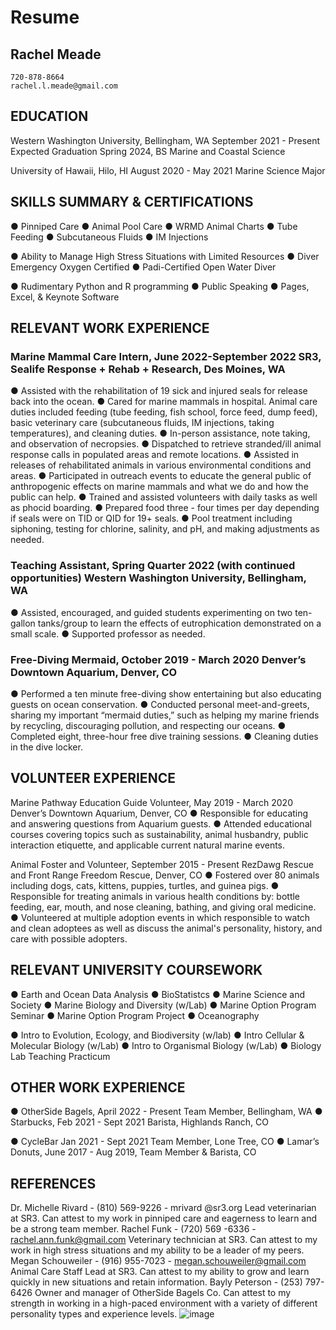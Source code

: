 # Resume

## Rachel Meade
    720-878-8664
    rachel.l.meade@gmail.com


## EDUCATION

Western Washington University, Bellingham, WA September 2021 - Present Expected Graduation Spring 2024, BS Marine and Coastal Science

University of Hawaii, Hilo, HI August 2020 - May 2021 Marine Science Major

## SKILLS SUMMARY & CERTIFICATIONS
 
●	Pinniped Care
●	Animal Pool Care
●	WRMD Animal Charts
●	Tube Feeding
●	Subcutaneous Fluids
●	IM Injections
 
●	Ability to Manage High Stress Situations with Limited Resources
●	Diver Emergency Oxygen Certified
●	Padi-Certified Open Water Diver
 
●	Rudimentary Python and R programming
●	Public Speaking
●	Pages, Excel, & 
Keynote Software
 

## RELEVANT WORK EXPERIENCE
### Marine Mammal Care Intern, June 2022-September 2022 SR3, Sealife Response + Rehab + Research, Des Moines, WA
●	Assisted with the rehabilitation of 19 sick and injured seals for release back into the ocean.
●	Cared for marine mammals in hospital. Animal care duties included feeding (tube feeding, fish school, force feed, dump feed), basic veterinary care (subcutaneous fluids, IM injections, taking temperatures), and cleaning duties.
●	In-person assistance, note taking, and observation of necropsies.
●	Dispatched to retrieve stranded/ill animal response calls in populated areas and remote locations.
●	Assisted in releases of rehabilitated animals in various environmental conditions and areas.
●	Participated in outreach events to educate the general public of anthropogenic effects on marine mammals and what we do and how the public can help.
●	Trained and assisted volunteers with daily tasks as well as phocid boarding.
●	Prepared food three - four times per day depending if seals were on TID or QID for 19+ seals.
●	Pool treatment including siphoning, testing for chlorine, salinity, and pH, and making adjustments as needed.

 ### Teaching Assistant, Spring Quarter 2022 (with continued opportunities) Western Washington University, Bellingham, WA
●	Assisted, encouraged, and guided students experimenting on two ten-gallon tanks/group to learn the effects of eutrophication demonstrated on a small scale.
●	Supported professor as needed.
 
 ### Free-Diving Mermaid, October 2019 - March 2020 Denver’s Downtown Aquarium, Denver, CO
●	Performed a ten minute free-diving show entertaining but also educating guests on ocean conservation.
●	Conducted personal meet-and-greets, sharing my important “mermaid duties,” such as helping my marine friends by recycling, discouraging pollution, and respecting our oceans.
●	Completed eight, three-hour free dive training sessions.
●	Cleaning duties in the dive locker.

## VOLUNTEER EXPERIENCE
Marine Pathway Education Guide Volunteer, May 2019 - March 2020 Denver’s Downtown Aquarium, Denver, CO
●	Responsible for educating and answering questions from Aquarium guests.
●	Attended educational courses covering topics such as sustainability, animal husbandry, public interaction etiquette, and applicable current natural marine events.

Animal Foster and Volunteer, September 2015 - Present RezDawg Rescue and Front Range Freedom Rescue, Denver, CO
●	Fostered over 80 animals including dogs, cats, kittens, puppies, turtles, and guinea pigs.
●	Responsible for treating animals in various health conditions by: bottle feeding, ear, mouth, and nose cleaning, bathing, and giving oral medicine.
●	Volunteered at multiple adoption events in which responsible to watch and clean adoptees as well as discuss the animal's personality, history, and care with possible adopters.

 
## RELEVANT UNIVERSITY COURSEWORK

●	Earth and Ocean Data Analysis
●	BioStatistcs
●	Marine Science and Society
●	Marine Biology and Diversity (w/Lab)
●	Marine Option Program Seminar
●	Marine Option Program Project
●	Oceanography
 

●	Intro to Evolution, Ecology, and Biodiversity (w/lab)
●	Intro Cellular & Molecular Biology (w/Lab)
●	Intro to Organismal Biology (w/Lab)
●	Biology Lab Teaching Practicum


 

 
## OTHER WORK EXPERIENCE
●	OtherSide Bagels, April 2022 - Present Team Member, Bellingham, WA
●	Starbucks, Feb 2021 - Sept 2021 Barista, Highlands Ranch, CO
 

●	CycleBar Jan 2021 - Sept 2021 Team Member, Lone Tree, CO
●	Lamar’s Donuts, June 2017 - Aug 2019, Team Member & Barista, CO
 

## REFERENCES

Dr. Michelle Rivard - (810) 569-9226 - mrivard @sr3.org
Lead veterinarian at SR3. Can attest to my work in pinniped care and eagerness to learn and be a strong team member.
Rachel Funk - (720) 569 -6336 - rachel.ann.funk@gmail.com
Veterinary technician at SR3. Can attest to my work in high stress situations and my ability to be a leader of my peers.
Megan Schouweiler - (916) 955-7023 - megan.schouweiler@gmail.com
Animal Care Staff Lead at SR3. Can attest to my ability to grow and learn quickly in new situations and retain information.
Bayly Peterson - (253) 797-6426
Owner and manager of OtherSide Bagels Co. Can attest to my strength in working in a high-paced environment with a variety of different personality types and experience levels.
![image](https://user-images.githubusercontent.com/126024543/223885717-b99082be-f9a0-49f7-88d3-6a9923c3378a.png)
